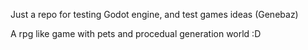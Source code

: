 Just a repo for testing Godot engine, and test games ideas (Genebaz)

A rpg like game with pets and procedual generation world :D